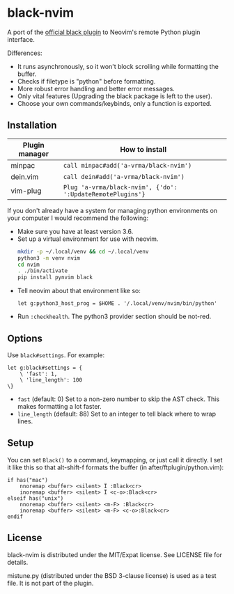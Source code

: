 # black-nvim

A port of the [official black plugin] to Neovim's remote Python plugin interface.

Differences:
- It runs asynchronously, so it won't block scrolling while formatting the buffer.
- Checks if filetype is "python" before formatting.
- More robust error handling and better error messages.
- Only vital features (Upgrading the black package is left to the user).
- Choose your own commands/keybinds, only a function is exported.

[official black plugin]: https://github.com/ambv/black/tree/master/plugin/black.vim

## Installation

| Plugin manager | How to install                                             |
|----------------|------------------------------------------------------------|
| minpac         | `call minpac#add('a-vrma/black-nvim')`                     |
| dein.vim       | `call dein#add('a-vrma/black-nvim')`                       |
| vim-plug       | `Plug 'a-vrma/black-nvim', {'do': ':UpdateRemotePlugins'}` |

If you don't already have a system for managing python environments on your computer
I would recommend the following:

- Make sure you have at least version 3.6.
- Set up a virtual environment for use with neovim.
  ```sh
  mkdir -p ~/.local/venv && cd ~/.local/venv
  python3 -m venv nvim
  cd nvim
  . ./bin/activate
  pip install pynvim black
  ```
- Tell neovim about that environment like so:
  ```vim
  let g:python3_host_prog = $HOME . '/.local/venv/nvim/bin/python'
  ```
- Run `:checkhealth`. The python3 provider section should be not-red.

## Options

Use `black#settings`. For example:

```vim
let g:black#settings = {
    \ 'fast': 1,
    \ 'line_length': 100
\}
```

- `fast` (default: 0)
  Set to a non-zero number to skip the AST check. This makes formatting a lot faster.
- `line_length` (default: 88)
  Set to an integer to tell black where to wrap lines.

## Setup

You can set `Black()` to a command, keymapping, or just call it directly.
I set it like this so that alt-shift-f formats the buffer
(in after/ftplugin/python.vim):

```vim
if has("mac")
    nnoremap <buffer> <silent> Ï :Black<cr>
    inoremap <buffer> <silent> Ï <c-o>:Black<cr>
elseif has("unix")
    nnoremap <buffer> <silent> <m-F> :Black<cr>
    inoremap <buffer> <silent> <m-F> <c-o>:Black<cr>
endif
```

## License

black-nvim is distributed under the MIT/Expat license.
See LICENSE file for details.

mistune.py (distributed under the BSD 3-clause license) is used as a test file. It is
not part of the plugin.
